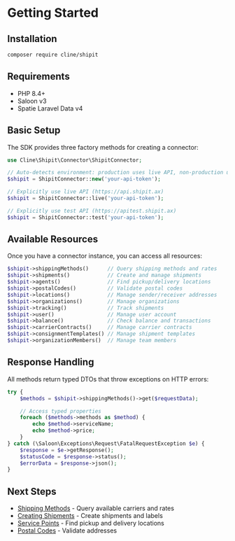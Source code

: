 # Getting Started

## Installation

```bash
composer require cline/shipit
```

## Requirements

- PHP 8.4+
- Saloon v3
- Spatie Laravel Data v4

## Basic Setup

The SDK provides three factory methods for creating a connector:

```php
use Cline\Shipit\Connector\ShipitConnector;

// Auto-detects environment: production uses live API, non-production uses test API
$shipit = ShipitConnector::new('your-api-token');

// Explicitly use live API (https://api.shipit.ax)
$shipit = ShipitConnector::live('your-api-token');

// Explicitly use test API (https://apitest.shipit.ax)
$shipit = ShipitConnector::test('your-api-token');
```

## Available Resources

Once you have a connector instance, you can access all resources:

```php
$shipit->shippingMethods()      // Query shipping methods and rates
$shipit->shipments()            // Create and manage shipments
$shipit->agents()               // Find pickup/delivery locations
$shipit->postalCodes()          // Validate postal codes
$shipit->locations()            // Manage sender/receiver addresses
$shipit->organizations()        // Manage organizations
$shipit->tracking()             // Track shipments
$shipit->user()                 // Manage user account
$shipit->balance()              // Check balance and transactions
$shipit->carrierContracts()     // Manage carrier contracts
$shipit->consignmentTemplates() // Manage shipment templates
$shipit->organizationMembers()  // Manage team members
```

## Response Handling

All methods return typed DTOs that throw exceptions on HTTP errors:

```php
try {
    $methods = $shipit->shippingMethods()->get($requestData);

    // Access typed properties
    foreach ($methods->methods as $method) {
        echo $method->serviceName;
        echo $method->price;
    }
} catch (\Saloon\Exceptions\Request\FatalRequestException $e) {
    $response = $e->getResponse();
    $statusCode = $response->status();
    $errorData = $response->json();
}
```

## Next Steps

- [Shipping Methods](./02-shipping-methods.md) - Query available carriers and rates
- [Creating Shipments](./03-creating-shipments.md) - Create shipments and labels
- [Service Points](./04-service-points.md) - Find pickup and delivery locations
- [Postal Codes](./05-postal-codes.md) - Validate addresses
